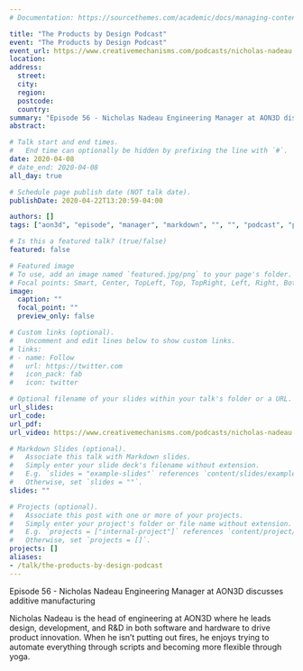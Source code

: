 ```yaml
---
# Documentation: https://sourcethemes.com/academic/docs/managing-content/

title: "The Products by Design Podcast"
event: "The Products by Design Podcast"
event_url: https://www.creativemechanisms.com/podcasts/nicholas-nadeau
location:
address:
  street:
  city:
  region:
  postcode:
  country:
summary: "Episode 56 - Nicholas Nadeau Engineering Manager at AON3D discusses additive manufacturing"
abstract:

# Talk start and end times.
#   End time can optionally be hidden by prefixing the line with `#`.
date: 2020-04-08
# date_end: 2020-04-08
all_day: true

# Schedule page publish date (NOT talk date).
publishDate: 2020-04-22T13:20:59-04:00

authors: []
tags: ["aon3d", "episode", "manager", "markdown", "", "", "podcast", "products"]

# Is this a featured talk? (true/false)
featured: false

# Featured image
# To use, add an image named `featured.jpg/png` to your page's folder.
# Focal points: Smart, Center, TopLeft, Top, TopRight, Left, Right, BottomLeft, Bottom, BottomRight.
image:
  caption: ""
  focal_point: ""
  preview_only: false

# Custom links (optional).
#   Uncomment and edit lines below to show custom links.
# links:
# - name: Follow
#   url: https://twitter.com
#   icon_pack: fab
#   icon: twitter

# Optional filename of your slides within your talk's folder or a URL.
url_slides:
url_code:
url_pdf:
url_video: https://www.creativemechanisms.com/podcasts/nicholas-nadeau

# Markdown Slides (optional).
#   Associate this talk with Markdown slides.
#   Simply enter your slide deck's filename without extension.
#   E.g. `slides = "example-slides"` references `content/slides/example-slides.md`.
#   Otherwise, set `slides = ""`.
slides: ""

# Projects (optional).
#   Associate this post with one or more of your projects.
#   Simply enter your project's folder or file name without extension.
#   E.g. `projects = ["internal-project"]` references `content/project/deep-learning/index.md`.
#   Otherwise, set `projects = []`.
projects: []
aliases:
- /talk/the-products-by-design-podcast
---
```


Episode 56 - Nicholas Nadeau Engineering Manager at AON3D discusses additive manufacturing

Nicholas Nadeau is the head of engineering at AON3D where he leads design, development, and R&D in both software and hardware to drive product innovation. When he isn’t putting out fires, he enjoys trying to automate everything through scripts and becoming more flexible through yoga.
